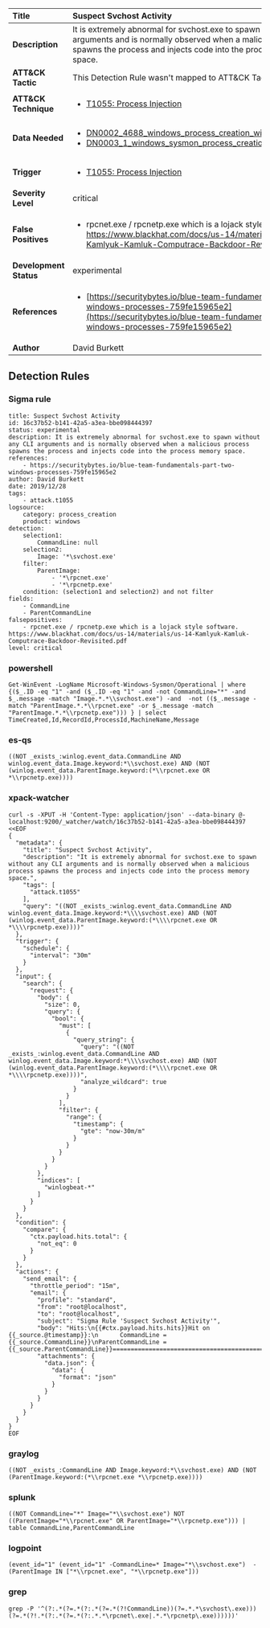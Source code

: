 | Title                    | Suspect Svchost Activity       |
|:-------------------------|:------------------|
| **Description**          | It is extremely abnormal for svchost.exe to spawn without any CLI arguments and is normally observed when a malicious process spawns the process and injects code into the process memory space. |
| **ATT&amp;CK Tactic**    |   This Detection Rule wasn't mapped to ATT&amp;CK Tactic yet  |
| **ATT&amp;CK Technique** | <ul><li>[T1055: Process Injection](https://attack.mitre.org/techniques/T1055)</li></ul>  |
| **Data Needed**          | <ul><li>[DN0002_4688_windows_process_creation_with_commandline](../Data_Needed/DN0002_4688_windows_process_creation_with_commandline.md)</li><li>[DN0003_1_windows_sysmon_process_creation](../Data_Needed/DN0003_1_windows_sysmon_process_creation.md)</li></ul>  |
| **Trigger**              | <ul><li>[T1055: Process Injection](../Triggers/T1055.md)</li></ul>  |
| **Severity Level**       | critical |
| **False Positives**      | <ul><li>rpcnet.exe / rpcnetp.exe which is a lojack style software. https://www.blackhat.com/docs/us-14/materials/us-14-Kamlyuk-Kamluk-Computrace-Backdoor-Revisited.pdf</li></ul>  |
| **Development Status**   | experimental |
| **References**           | <ul><li>[https://securitybytes.io/blue-team-fundamentals-part-two-windows-processes-759fe15965e2](https://securitybytes.io/blue-team-fundamentals-part-two-windows-processes-759fe15965e2)</li></ul>  |
| **Author**               | David Burkett |


## Detection Rules

### Sigma rule

```
title: Suspect Svchost Activity
id: 16c37b52-b141-42a5-a3ea-bbe098444397
status: experimental
description: It is extremely abnormal for svchost.exe to spawn without any CLI arguments and is normally observed when a malicious process spawns the process and injects code into the process memory space.
references:
    - https://securitybytes.io/blue-team-fundamentals-part-two-windows-processes-759fe15965e2
author: David Burkett
date: 2019/12/28
tags:
    - attack.t1055
logsource:
    category: process_creation
    product: windows
detection:
    selection1:
        CommandLine: null
    selection2:
        Image: '*\svchost.exe'
    filter:
        ParentImage:
            - '*\rpcnet.exe'
            - '*\rpcnetp.exe'
    condition: (selection1 and selection2) and not filter
fields:
    - CommandLine
    - ParentCommandLine
falsepositives:
    - rpcnet.exe / rpcnetp.exe which is a lojack style software. https://www.blackhat.com/docs/us-14/materials/us-14-Kamlyuk-Kamluk-Computrace-Backdoor-Revisited.pdf
level: critical

```





### powershell
    
```
Get-WinEvent -LogName Microsoft-Windows-Sysmon/Operational | where {($_.ID -eq "1" -and ($_.ID -eq "1" -and -not CommandLine="*" -and $_.message -match "Image.*.*\\svchost.exe") -and  -not (($_.message -match "ParentImage.*.*\\rpcnet.exe" -or $_.message -match "ParentImage.*.*\\rpcnetp.exe"))) } | select TimeCreated,Id,RecordId,ProcessId,MachineName,Message
```


### es-qs
    
```
((NOT _exists_:winlog.event_data.CommandLine AND winlog.event_data.Image.keyword:*\\svchost.exe) AND (NOT (winlog.event_data.ParentImage.keyword:(*\\rpcnet.exe OR *\\rpcnetp.exe))))
```


### xpack-watcher
    
```
curl -s -XPUT -H 'Content-Type: application/json' --data-binary @- localhost:9200/_watcher/watch/16c37b52-b141-42a5-a3ea-bbe098444397 <<EOF
{
  "metadata": {
    "title": "Suspect Svchost Activity",
    "description": "It is extremely abnormal for svchost.exe to spawn without any CLI arguments and is normally observed when a malicious process spawns the process and injects code into the process memory space.",
    "tags": [
      "attack.t1055"
    ],
    "query": "((NOT _exists_:winlog.event_data.CommandLine AND winlog.event_data.Image.keyword:*\\\\svchost.exe) AND (NOT (winlog.event_data.ParentImage.keyword:(*\\\\rpcnet.exe OR *\\\\rpcnetp.exe))))"
  },
  "trigger": {
    "schedule": {
      "interval": "30m"
    }
  },
  "input": {
    "search": {
      "request": {
        "body": {
          "size": 0,
          "query": {
            "bool": {
              "must": [
                {
                  "query_string": {
                    "query": "((NOT _exists_:winlog.event_data.CommandLine AND winlog.event_data.Image.keyword:*\\\\svchost.exe) AND (NOT (winlog.event_data.ParentImage.keyword:(*\\\\rpcnet.exe OR *\\\\rpcnetp.exe))))",
                    "analyze_wildcard": true
                  }
                }
              ],
              "filter": {
                "range": {
                  "timestamp": {
                    "gte": "now-30m/m"
                  }
                }
              }
            }
          }
        },
        "indices": [
          "winlogbeat-*"
        ]
      }
    }
  },
  "condition": {
    "compare": {
      "ctx.payload.hits.total": {
        "not_eq": 0
      }
    }
  },
  "actions": {
    "send_email": {
      "throttle_period": "15m",
      "email": {
        "profile": "standard",
        "from": "root@localhost",
        "to": "root@localhost",
        "subject": "Sigma Rule 'Suspect Svchost Activity'",
        "body": "Hits:\n{{#ctx.payload.hits.hits}}Hit on {{_source.@timestamp}}:\n      CommandLine = {{_source.CommandLine}}\nParentCommandLine = {{_source.ParentCommandLine}}================================================================================\n{{/ctx.payload.hits.hits}}",
        "attachments": {
          "data.json": {
            "data": {
              "format": "json"
            }
          }
        }
      }
    }
  }
}
EOF

```


### graylog
    
```
((NOT _exists_:CommandLine AND Image.keyword:*\\svchost.exe) AND (NOT (ParentImage.keyword:(*\\rpcnet.exe *\\rpcnetp.exe))))
```


### splunk
    
```
((NOT CommandLine="*" Image="*\\svchost.exe") NOT ((ParentImage="*\\rpcnet.exe" OR ParentImage="*\\rpcnetp.exe"))) | table CommandLine,ParentCommandLine
```


### logpoint
    
```
(event_id="1" (event_id="1" -CommandLine=* Image="*\\svchost.exe")  -(ParentImage IN ["*\\rpcnet.exe", "*\\rpcnetp.exe"]))
```


### grep
    
```
grep -P '^(?:.*(?=.*(?:.*(?=.*(?!CommandLine))(?=.*.*\svchost\.exe)))(?=.*(?!.*(?:.*(?=.*(?:.*.*\rpcnet\.exe|.*.*\rpcnetp\.exe))))))'
```




